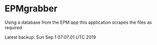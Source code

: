 # EPMgrabber
Using a database from the EPM app this application scrapes the files as required


Latest backup: Sun Sep 1 07:07:01 UTC 2019
